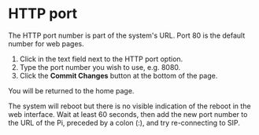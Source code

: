 # HTTP port

The HTTP port number is part of the system's URL. Port 80 is the default number for web pages.

1.  Click in the text field next to the HTTP port option.
2.  Type the port number you wish to use, e.g. 8080.
3.  Click the **Commit Changes** button at the bottom of the page.

You will be returned to the home page.

The system will reboot but there is no visible indication of the reboot in the web interface. Wait at least 60 seconds, then add the new port number to the URL of the Pi, preceded by a colon \(:\), and try re-connecting to SIP.


